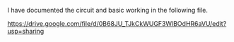 I have documented the circuit and basic working in the following file.

https://drive.google.com/file/d/0B68JU_TJkCkWUGF3WlBOdHR6aVU/edit?usp=sharing